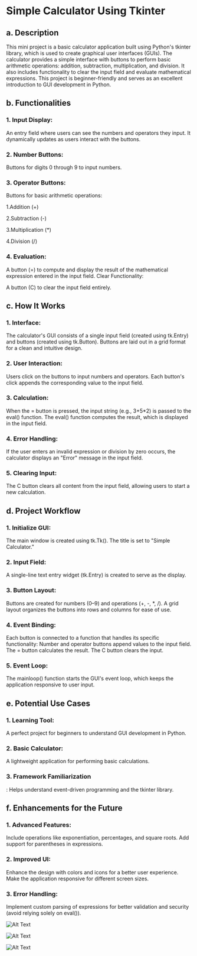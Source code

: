 # **Simple Calculator Using Tkinter</u>**

## **a. Description**

This mini project is a basic calculator application built using Python's tkinter library, which is used to create graphical user interfaces (GUIs). The calculator provides a simple interface with buttons to perform basic arithmetic operations: addition, subtraction, multiplication, and division. It also includes functionality to clear the input field and evaluate mathematical expressions.
This project is beginner-friendly and serves as an excellent introduction to GUI development in Python.


## **b. Functionalities**

### **1. Input Display:**

An entry field where users can see the numbers and operators they input.
It dynamically updates as users interact with the buttons.

### **2. Number Buttons:**

Buttons for digits 0 through 9 to input numbers.

### **3. Operator Buttons:**

Buttons for basic arithmetic operations:

1.Addition (+)

2.Subtraction (-)

3.Multiplication (*)

4.Division (/)


### **4. Evaluation:**

A button (=) to compute and display the result of the mathematical expression entered in the input field.
Clear Functionality:

A button (C) to clear the input field entirely.


## **c. How It Works**

### **1. Interface:**

The calculator's GUI consists of a single input field (created using tk.Entry) and buttons (created using tk.Button).
Buttons are laid out in a grid format for a clean and intuitive design.

### **2. User Interaction:**

Users click on the buttons to input numbers and operators.
Each button's click appends the corresponding value to the input field.

### **3. Calculation:**

When the = button is pressed, the input string (e.g., 3+5*2) is passed to the eval() function.
The eval() function computes the result, which is displayed in the input field.

### **4. Error Handling:**

If the user enters an invalid expression or division by zero occurs, the calculator displays an "Error" message in the input field.

### **5. Clearing Input**:

The C button clears all content from the input field, allowing users to start a new calculation.


## **d. Project Workflow**

### **1. Initialize GUI:**

The main window is created using tk.Tk().
The title is set to "Simple Calculator."

### **2. Input Field:**

A single-line text entry widget (tk.Entry) is created to serve as the display.

### **3. Button Layout:**

Buttons are created for numbers (0–9) and operations (+, -, *, /).
A grid layout organizes the buttons into rows and columns for ease of use.

### **4. Event Binding:**

Each button is connected to a function that handles its specific functionality:
Number and operator buttons append values to the input field.
The = button calculates the result.
The C button clears the input.

### **5. Event Loop:**

The mainloop() function starts the GUI's event loop, which keeps the application responsive to user input.


## **e. Potential Use Cases**

### **1. Learning Tool**:

A perfect project for beginners to understand GUI development in Python.

### **2. Basic Calculator:**

A lightweight application for performing basic calculations.

### **3. Framework Familiarization**

: Helps understand event-driven programming and the tkinter library.


## **f. Enhancements for the Future**

### **1. Advanced Features:**

Include operations like exponentiation, percentages, and square roots.
Add support for parentheses in expressions.

### **2. Improved UI:**

Enhance the design with colors and icons for a better user experience.
Make the application responsive for different screen sizes.

### **3. Error Handling:**

Implement custom parsing of expressions for better validation and security (avoid relying solely on eval()).







![Alt Text](https://github.com/user-attachments/assets/1a122506-19ed-4c9d-a422-0399c3c36b10)







![Alt Text](https://github.com/user-attachments/assets/0b97f8b4-e9cc-41e6-bf69-b6ae74b9c261)








![Alt Text](https://github.com/user-attachments/assets/ad5a062c-7e06-410a-841a-be94311d1de4)
